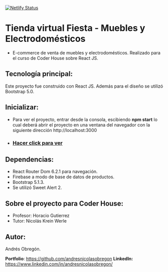 [![Netlify Status](https://api.netlify.com/api/v1/badges/7de6fca1-c3bb-42e5-b173-7469396d76e0/deploy-status)](https://app.netlify.com/sites/fiestatiendavirtual/deploys)

# Tienda virtual Fiesta - Muebles y Electrodomésticos
- E-commerce de venta de muebles y electrodomésticos. Realizado para el curso de Coder House sobre React JS.

## Tecnología principal:
Este proyecto fue construido con React JS. Además para el diseño se utilizó Bootstrap 5.0.

## Inicializar:
- Para ver el proyecto, entrar desde la consola, escibiendo **npm start** lo cual deberá abrir el proyecto en una ventana del navegador con la siguiente dirección http://localhost:3000

- ### [Hacer click para ver](https://fiestatiendavirtual.netlify.app/)

## Dependencias:
- React Router Dom 6.2.1 para navegación.
- Firebase a modo de base de datos de productos.
- Bootstrap 5.1.3.
- Se utilizó Sweet Alert 2.

## Sobre el proyecto para Coder House:
* Profesor: Horacio Gutierrez
* Tutor: Nicolás Krein Werle

## Autor:
Andrés Obregón. 


**Portfolio**: https://github.com/andresnicolasobregon
**LinkedIn:** https://www.linkedin.com/in/andresnicolasobregon/
